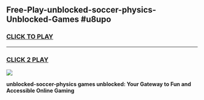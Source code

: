 
## Free-Play-unblocked-soccer-physics-Unblocked-Games #u8upo
<h3>
<a href="https://news.freeplayer.one?title=unblocked-soccer-physics&ref=8M">CLICK TO PLAY</a></h3>
<hr>

<h3>
<a href="https://news.freeplayer.one?title=unblocked-soccer-physics&ref=8M">CLICK 2 PLAY</a>
  
</h3>

<a href="https://news.freeplayer.one?title=unblocked-soccer-physics&ref=8M"><img src="https://clearcache.store/games.png"></a>


**unblocked-soccer-physics games unblocked: Your Gateway to Fun and Accessible Online Gaming**
